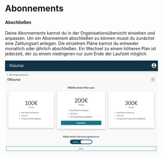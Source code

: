 # Abonnements

#### Abschließen

Deine Abonnements kannst du in der Organisationsübersicht einsehen und anpassen. Um ein Abonnement abschließen zu können musst du zunächst eine Zahlungsart anlegen. Die einzelnen Pläne kannst du entweder monatlich oder jährlich abschließen. Ein Wechsel zu einem höheren Plan ist jederzeit, der zu einem niedrigeren nur zum Ende der Laufzeit möglich.

![Select Plan](../../assets/images/SelectPlan.png)
